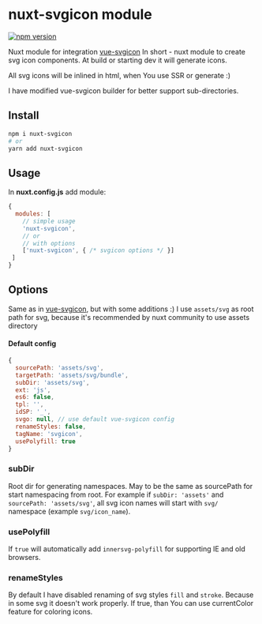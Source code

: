 # nuxt-svgicon module

[![npm version](https://badge.fury.io/js/nuxt-svgicon.svg)](https://badge.fury.io/js/nuxt-svgicon)

Nuxt module for integration [vue-svgicon](https://github.com/MMF-FE/vue-svgicon)
In short - nuxt module to create svg icon components.
At build or starting dev it will generate icons.

All svg icons will be inlined in html, when You use SSR or generate :)

I have modified vue-svgicon builder for better support sub-directories.

## Install

```bash
npm i nuxt-svgicon
# or
yarn add nuxt-svgicon
```

## Usage
In **nuxt.config.js** add module:
```js
{
  modules: [
    // simple usage
    'nuxt-svgicon',
    // or
    // with options
    ['nuxt-svgicon', { /* svgicon options */ }]
 ]
}
```

## Options
Same as in [vue-svgicon](https://github.com/MMF-FE/vue-svgicon#options), but with some additions :)
I use `assets/svg` as root path for svg, because it's recommended by nuxt community to use assets directory
#### Default config
```js
{
  sourcePath: 'assets/svg',
  targetPath: 'assets/svg/bundle',
  subDir: 'assets/svg',
  ext: 'js',
  es6: false,
  tpl: '',
  idSP: '_',
  svgo: null, // use default vue-svgicon config
  renameStyles: false,
  tagName: 'svgicon',
  usePolyfill: true
}
```
### subDir
Root dir for generating namespaces. May to be the same as sourcePath for start namespacing from root. For example if `subDir: 'assets'` and `sourcePath: 'assets/svg'`, all svg icon names will start with `svg/` namespace (example `svg/icon_name`).

### usePolyfill
If `true` will automatically add `innersvg-polyfill` for supporting IE and old browsers.

### renameStyles
By default I have disabled renaming of svg styles `fill` and `stroke`. Because in some svg it doesn't work properly. If true, than You can use currentColor feature for coloring icons.

